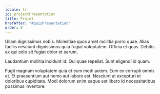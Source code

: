 ```yaml
---
locale: fr
id: projectPresentation
title: Projet
hrefAfter: "#quizPresentation"
order: 0
---
```


Ullam dignissimos nobis. Molestiae quos amet mollitia porro quae. Alias facilis
nesciunt dignissimos quia fugiat voluptatem. Officia et quas. Debitis ex qui
odio sit fugiat dolor et earum.

Laudantium mollitia incidunt id. Qui quae repellat. Sunt eligendi id quam.

Fugit magnam voluptatem quia et eum modi autem. Eum ex corrupti omnis et. Et
praesentium aut nemo aut labore est. Nesciunt at excepturi et doloribus
cupiditate. Modi dolorum enim eaque est libero id necessitatibus possimus
inventore.
